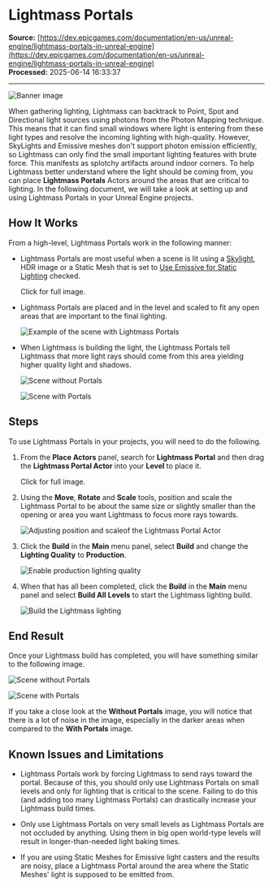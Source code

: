 # Lightmass Portals

**Source:** [https://dev.epicgames.com/documentation/en-us/unreal-engine/lightmass-portals-in-unreal-engine](https://dev.epicgames.com/documentation/en-us/unreal-engine/lightmass-portals-in-unreal-engine)  
**Processed:** 2025-06-14 16:33:37

---

![Banner image](https://d1iv7db44yhgxn.cloudfront.net/documentation/images/7612e765-e9b8-475c-a8b3-d52324e40375/lightmass-portals-banner.png)

When gathering lighting, Lightmass can backtrack to Point, Spot and Directional light sources using photons from the Photon Mapping technique. This means that it can find small windows where light is entering from these light types and resolve the incoming lighting with high-quality. However, SkyLights and Emissive meshes don't support photon emission efficiently, so Lightmass can only find the small important lighting features with brute force. This manifests as splotchy artifacts around indoor corners. To help Lightmass better understand where the light should be coming from, you can place **Lightmass Portals** Actors around the areas that are critical to lighting. In the following document, we will take a look at setting up and using Lightmass Portals in your Unreal Engine projects.

## How It Works

From a high-level, Lightmass Portals work in the following manner:

-   Lightmass Portals are most useful when a scene is lit using a [Skylight](/documentation/en-us/unreal-engine/sky-lights-in-unreal-engine), HDR image or a Static Mesh that is set to [Use Emissive for Static Lighting](/documentation/en-us/unreal-engine/using-the-emissive-material-input-in-unreal-engine#usingemissivematerialstolighttheworld) checked.
    
    Click for full image.
    
-   Lightmass Portals are placed and in the level and scaled to fit any open areas that are important to the final lighting.
    
    ![Example of the scene with Lightmass Portals](https://d1iv7db44yhgxn.cloudfront.net/documentation/images/9c5a1683-e8b4-4ab5-bcd7-4d70390cf80d/02-lightmass-portals-example-scene.png)
-   When Lightmass is building the light, the Lightmass Portals tell Lightmass that more light rays should come from this area yielding higher quality light and shadows.
    
    ![Scene without Portals](https://d1iv7db44yhgxn.cloudfront.net/documentation/images/01c1f189-f679-4821-bd05-6dd9149af2b5/03-lightmass-portals-result-without.png)
    
    ![Scene with Portals](https://d1iv7db44yhgxn.cloudfront.net/documentation/images/709088ce-36ea-46f4-993f-22f683506e4e/04-lightmass-portals-result-with.png)
    

## Steps

To use Lightmass Portals in your projects, you will need to do the following.

1.  From the **Place Actors** panel, search for **Lightmass Portal** and then drag the **Lightmass Portal Actor** into your **Level** to place it.
    
    Click for full image.
    
2.  Using the **Move**, **Rotate** and **Scale** tools, position and scale the Lightmass Portal to be about the same size or slightly smaller than the opening or area you want Lightmass to focus more rays towards.
    
    ![Adjusting position and scaleof the Lightmass Portal Actor](https://d1iv7db44yhgxn.cloudfront.net/documentation/images/8d53c77f-49ff-4694-8637-2742ba28367f/06-lightmass-portals-adjusting-actor.png)
3.  Click the **Build** in the **Main** menu panel, select **Build** and change the **Lighting Quality** to **Production**.
    
    ![Enable production lighting quality](https://d1iv7db44yhgxn.cloudfront.net/documentation/images/d63f843b-89a3-4685-a038-89e132bd04cc/07-lightmass-portals-lighting-quality.png)
4.  When that has all been completed, click the **Build** in the **Main** menu panel and select **Build All Levels** to start the Lightmass lighting build.
    
    ![Build the Lightmass lighting](https://d1iv7db44yhgxn.cloudfront.net/documentation/images/ae51a761-5a64-4a89-acda-a563faecd694/08-lightmass-portals-build.png)

## End Result

Once your Lightmass build has completed, you will have something similar to the following image.

![Scene without Portals](https://d1iv7db44yhgxn.cloudfront.net/documentation/images/73ab3150-4a4b-4cf8-b36e-e4b740184ea7/09-lightmass-portals-off.png)

![Scene with Portals](https://d1iv7db44yhgxn.cloudfront.net/documentation/images/ba390b6f-6a9d-422d-bc60-912528c3b046/10-lightmass-portals-on.png)

If you take a close look at the **Without Portals** image, you will notice that there is a lot of noise in the image, especially in the darker areas when compared to the **With Portals** image.

## Known Issues and Limitations

-   Lightmass Portals work by forcing Lightmass to send rays toward the portal. Because of this, you should only use Lightmass Portals on small levels and only for lighting that is critical to the scene. Failing to do this (and adding too many Lightmass Portals) can drastically increase your Lightmass build times.
    
-   Only use Lightmass Portals on very small levels as Lightmass Portals are not occluded by anything. Using them in big open world-type levels will result in longer-than-needed light baking times.
    
-   If you are using Static Meshes for Emissive light casters and the results are noisy, place a Lightmass Portal around the area where the Static Meshes' light is supposed to be emitted from.